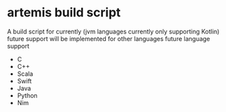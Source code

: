 # artemis build script
A build script for currently (jvm languages currently only supporting Kotlin)
future support will be implemented for other languages
future language support 
* C
* C++
* Scala
* Swift
* Java
* Python 
* Nim
